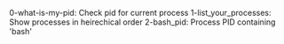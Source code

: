 0-what-is-my-pid: Check pid for current process
1-list_your_processes: Show processes in heirechical order
2-bash_pid: Process PID containing 'bash'
